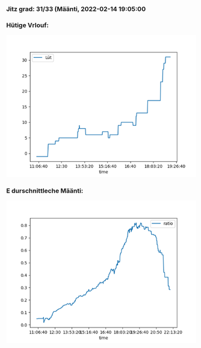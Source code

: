 ### Jitz grad: 31/33 (Määnti, 2022-02-14 19:05:00

### Hütige Vrlouf:
![Graph](Today.png)

### E durschnittleche Määnti:
![Graph](Määnti.png)